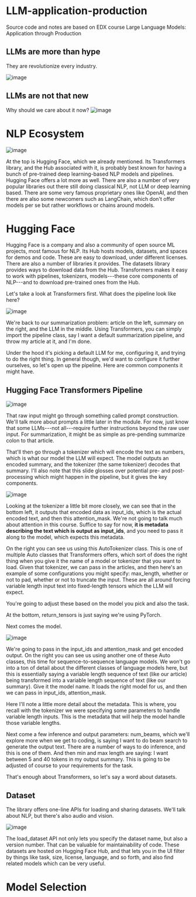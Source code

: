 # LLM-application-production
Source code and notes are based on EDX course Large Language Models: Application through Production

## LLMs are more than hype
They are revolutionize every industry.

![image](https://github.com/vivekprm/LLM-application-production/assets/2403660/d9e24bd4-bfa9-4d7a-9e80-7669280e912b)

## LLMs are not that new
Why should we care about it now?
![image](https://github.com/vivekprm/LLM-application-production/assets/2403660/b3f5fd46-8fd8-4758-8799-e9f153d57eff)

# NLP Ecosystem
![image](https://github.com/vivekprm/LLM-application-production/assets/2403660/75873b5f-8def-41ab-9157-6ab4aef4f3ad)

At the top is Hugging Face, which we already mentioned. Its Transformers library, and the Hub associated with it, is probably best known for having a bunch of pre-trained deep learning-based NLP models and
pipelines. Hugging Face offers a lot more as well.
There are also a number of very popular libraries out there still doing classical NLP, not LLM or deep learning based.
There are some very famous proprietary ones like OpenAI, and then there are also some newcomers such as LangChain, which don't offer models per se but rather workflows or chains around models.

# Hugging Face
Hugging Face is a company and also a community of open source ML projects, most famous for NLP. Its Hub hosts models, datasets, and spaces for demos and code. These are easy to
download, under different licenses.
There are also a number of libraries it provides. The datasets library provides ways to download data from the Hub.
Transformers makes it easy to work with pipelines, tokenizers, models---these core components of NLP---and to download pre-trained ones from the Hub.

Let's take a look at Transformers first. What does the pipeline look like here?

![image](https://github.com/vivekprm/LLM-application-production/assets/2403660/ad9bea67-0d38-4ac1-acd2-26b1ac313001)

We're back to our summarization problem: article on the left, summary on the right, and the LLM in the middle.
Using Transformers, you can simply import the pipeline class, say I want a default summarization pipeline, and throw my article at it, and I'm done.

Under the hood it's picking a default LLM for me, configuring it, and trying to do the right thing.
In general though, we'd want to configure it further ourselves, so let's open up the pipeline. Here are common components it might have.

## Hugging Face Transformers Pipeline
![image](https://github.com/vivekprm/LLM-application-production/assets/2403660/4716180e-3ef0-4efe-acc4-10c94b8faebe)

That raw input might go through something called prompt construction. We'll talk more about prompts a little later in the module. For now, just know that some LLMs---not all---require further instructions beyond the raw user input.
For summarization, it might be as simple as pre-pending summarize colon to that article.

That'll then go through a tokenizer which will encode the text as numbers, which is what our model the LLM will expect. The model outputs an encoded summary, and the tokenizer (the same tokenizer) decodes that summary.
I'll also note that this slide glosses over potential pre- and post-processing which might happen in the pipeline, but it gives the key components.

![image](https://github.com/vivekprm/LLM-application-production/assets/2403660/77f69dcb-c1ca-49c0-9bdb-eaf8fff1f2da)

Looking at the tokenizer a little bit more closely, we can see that in the bottom left, it outputs that encoded data as input_ids, which is the actual encoded text, and then this attention_mask. We're not going to talk much about attention in this course. Suffice to say for now, **it is metadata describing the text which is output as input_ids**, and you need to pass it along to the model, which expects this
metadata.

On the right you can see us using this AutoTokenizer class. This is one of multiple Auto classes that Transformers offers, which sort of does the right thing when you give it the name of a model or tokenizer that
you want to load.
Given that tokenizer, we can pass in the articles, and then here's an example of some configurations you might specify:
max_length, whether or not to pad, whether or not to truncate the input. These are all around forcing variable length input text into fixed-length tensors which the LLM will expect.

You're going to adjust these based on the model you pick and also the task.

At the bottom, return_tensors is just saying we're using PyTorch.

Next comes the model.

![image](https://github.com/vivekprm/LLM-application-production/assets/2403660/ca7175c5-fc20-4849-b5a3-c176e1728545)

We're going to pass in the input_ids and attention_mask and get encoded output.
On the right you can see us using another one of these Auto classes, this time for sequence-to-sequence language models.
We won't go into a ton of detail about the different classes of language models here, but this is essentially saying a variable length sequence of text (like our article) being transformed into a variable length
sequence of text (like our summary). Give it the model name. It loads the right model for us, and then we can pass in input_ids, attention_mask.

Here I'll note a little more detail about the metadata. This is where, you recall with the tokenizer we were specifying some parameters to handle variable length inputs. This is the metadata that will help the model handle those variable lengths.

Next come a few inference and output parameters: num_beams, which we'll explore more when we get to coding, is saying I want to do beam search to generate the output text. There are a number of ways to do inference, and this is one of them.
And then min and max length are saying:
I want between 5 and 40 tokens in my output summary. This is going to be adjusted of course to your requirements for the task.

That's enough about Transformers, so let's say a word about datasets. 

## Dataset
The library offers one-line APIs for loading and sharing datasets. We'll talk about NLP, but there's also audio and vision.

![image](https://github.com/vivekprm/LLM-application-production/assets/2403660/e9628883-ec3c-424f-86c7-57d23840bc62)

The load_dataset API not only lets you specify the dataset name, but also a version number. That can be valuable for maintainability of code.
These datasets are hosted on Hugging Face Hub, and that lets you in the UI filter by things like task, size, license, language, and so forth, and also find related models which can be very useful.

# Model Selection


